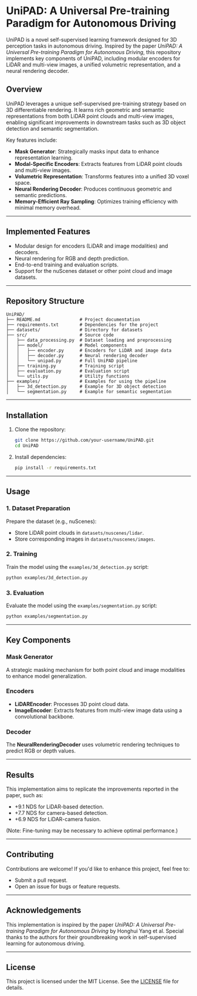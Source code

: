 

# UniPAD: A Universal Pre-training Paradigm for Autonomous Driving

UniPAD is a novel self-supervised learning framework designed for 3D perception tasks in autonomous driving. Inspired by the paper *UniPAD: A Universal Pre-training Paradigm for Autonomous Driving*, this repository implements key components of UniPAD, including modular encoders for LiDAR and multi-view images, a unified volumetric representation, and a neural rendering decoder.



## **Overview**

UniPAD leverages a unique self-supervised pre-training strategy based on 3D differentiable rendering. It learns rich geometric and semantic representations from both LiDAR point clouds and multi-view images, enabling significant improvements in downstream tasks such as 3D object detection and semantic segmentation.

Key features include:
- **Mask Generator**: Strategically masks input data to enhance representation learning.
- **Modal-Specific Encoders**: Extracts features from LiDAR point clouds and multi-view images.
- **Volumetric Representation**: Transforms features into a unified 3D voxel space.
- **Neural Rendering Decoder**: Produces continuous geometric and semantic predictions.
- **Memory-Efficient Ray Sampling**: Optimizes training efficiency with minimal memory overhead.

---

## **Implemented Features**
- Modular design for encoders (LiDAR and image modalities) and decoders.
- Neural rendering for RGB and depth prediction.
- End-to-end training and evaluation scripts.
- Support for the nuScenes dataset or other point cloud and image datasets.

---

## **Repository Structure**
```
UniPAD/
├── README.md               # Project documentation
├── requirements.txt        # Dependencies for the project
├── datasets/               # Directory for datasets
├── src/                    # Source code
│   ├── data_processing.py  # Dataset loading and preprocessing
│   ├── model/              # Model components
│   │   ├── encoder.py      # Encoders for LiDAR and image data
│   │   ├── decoder.py      # Neural rendering decoder
│   │   └── unipad.py       # Full UniPAD pipeline
│   ├── training.py         # Training script
│   ├── evaluation.py       # Evaluation script
│   └── utils.py            # Utility functions
├── examples/               # Examples for using the pipeline
│   ├── 3d_detection.py     # Example for 3D object detection
│   └── segmentation.py     # Example for semantic segmentation
```

---

## **Installation**
1. Clone the repository:
   ```bash
   git clone https://github.com/your-username/UniPAD.git
   cd UniPAD
   ```

2. Install dependencies:
   ```bash
   pip install -r requirements.txt
   ```

---

## **Usage**

### **1. Dataset Preparation**
Prepare the dataset (e.g., nuScenes):
- Store LiDAR point clouds in `datasets/nuscenes/lidar`.
- Store corresponding images in `datasets/nuscenes/images`.

### **2. Training**
Train the model using the `examples/3d_detection.py` script:
```bash
python examples/3d_detection.py
```

### **3. Evaluation**
Evaluate the model using the `examples/segmentation.py` script:
```bash
python examples/segmentation.py
```

---

## **Key Components**

### **Mask Generator**
A strategic masking mechanism for both point cloud and image modalities to enhance model generalization.

### **Encoders**
- **LiDAREncoder**: Processes 3D point cloud data.
- **ImageEncoder**: Extracts features from multi-view image data using a convolutional backbone.

### **Decoder**
The **NeuralRenderingDecoder** uses volumetric rendering techniques to predict RGB or depth values.

---

## **Results**
This implementation aims to replicate the improvements reported in the paper, such as:
- +9.1 NDS for LiDAR-based detection.
- +7.7 NDS for camera-based detection.
- +6.9 NDS for LiDAR-camera fusion.

(Note: Fine-tuning may be necessary to achieve optimal performance.)

---

## **Contributing**
Contributions are welcome! If you'd like to enhance this project, feel free to:
- Submit a pull request.
- Open an issue for bugs or feature requests.

---

## **Acknowledgements**
This implementation is inspired by the paper *UniPAD: A Universal Pre-training Paradigm for Autonomous Driving* by Honghui Yang et al. Special thanks to the authors for their groundbreaking work in self-supervised learning for autonomous driving.

---

## **License**
This project is licensed under the MIT License. See the [LICENSE](LICENSE) file for details.
